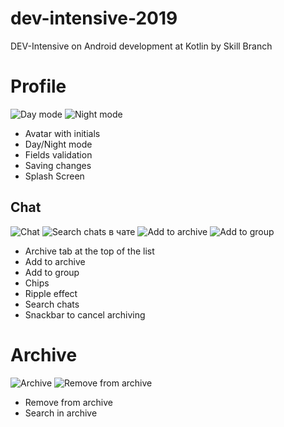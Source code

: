 # dev-intensive-2019

DEV-Intensive on Android development at Kotlin by Skill Branch 
# Profile
![Day mode](https://github.com/DariaKorzhueva/dev-intensive-2019/blob/hometask_5/images/profile_day.png)
![Night mode](https://github.com/DariaKorzhueva/dev-intensive-2019/blob/hometask_5/images/profile_night.png)
- Avatar with initials
- Day/Night mode
- Fields validation
- Saving changes
- Splash Screen

## Chat
![Chat](https://github.com/DariaKorzhueva/dev-intensive-2019/blob/hometask_5/images/chat.png)
![Search chats в чате](https://github.com/DariaKorzhueva/dev-intensive-2019/blob/hometask_5/images/search_chats.png)
![Add to archive](https://github.com/DariaKorzhueva/dev-intensive-2019/blob/hometask_5/images/add_to_archive.png)
![Add to group](https://github.com/DariaKorzhueva/dev-intensive-2019/blob/hometask_5/images/add_group.png)
- Archive tab at the top of the list
- Add to archive
- Add to group
- Chips
- Ripple effect
- Search chats
- Snackbar to cancel archiving

# Archive
![Archive](https://github.com/DariaKorzhueva/dev-intensive-2019/blob/hometask_5/images/archive.png)
![Remove from archive](https://github.com/DariaKorzhueva/dev-intensive-2019/blob/hometask_5/images/remove_from_archive.png)
- Remove from archive
- Search in archive

